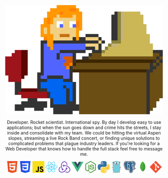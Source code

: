 

<div align="center">
    <a href="https://dustinsnoap.com">
        <img src="https://raw.githubusercontent.com/dustinsnoap/dustinsnoap/master/assets/avatar.png" alt="thats me"/>
    </a>
</div>
<p align="center">
Developer. Rocket scientist. International spy. By day I develop easy to use applications; but when the sun goes down and crime hits the streets, I stay inside and consolidate with my team. We could be hitting the virtual Aspen slopes, streaming a live Rock Band concert, or finding unique solutions to complicated problems that plague industry leaders. If you're looking for a Web Developer that knows how to handle the full stack feel free to message me.
</p>
<div align="center">
    <img src="https://raw.githubusercontent.com/dustinsnoap/dustinsnoap/master/assets/html.png" width="7.5%" alt="html"/>
    <img src="https://raw.githubusercontent.com/dustinsnoap/dustinsnoap/master/assets/css.png" width="7.5%" alt="css"/>
    <img src="https://raw.githubusercontent.com/dustinsnoap/dustinsnoap/master/assets/js.png" width="7.5%" alt="javacript"/>
    <img src="https://raw.githubusercontent.com/dustinsnoap/dustinsnoap/master/assets/react.png" width="7.5%" alt="react"/>
    <img src="https://raw.githubusercontent.com/dustinsnoap/dustinsnoap/master/assets/redux.png" width="7.5%" alt="redux"/>
    <img src="https://raw.githubusercontent.com/dustinsnoap/dustinsnoap/master/assets/vue.png" width="7.5%" alt="vue"/>
    <img src="https://raw.githubusercontent.com/dustinsnoap/dustinsnoap/master/assets/node.png" width="7.5%" alt="node"/>
    <img src="https://raw.githubusercontent.com/dustinsnoap/dustinsnoap/master/assets/python.png" width="7.5%" alt="python"/>
    <img src="https://raw.githubusercontent.com/dustinsnoap/dustinsnoap/master/assets/go.png" width="7.5%" alt="go"/>
    <img src="https://raw.githubusercontent.com/dustinsnoap/dustinsnoap/master/assets/postgres.png" width="7.5%" alt="postgres"/>
    <img src="https://raw.githubusercontent.com/dustinsnoap/dustinsnoap/master/assets/mongo.png" width="7.5%" alt="mongo"/>
    <img src="https://raw.githubusercontent.com/dustinsnoap/dustinsnoap/master/assets/git.png" width="7.5%" alt="git"/>
</div>